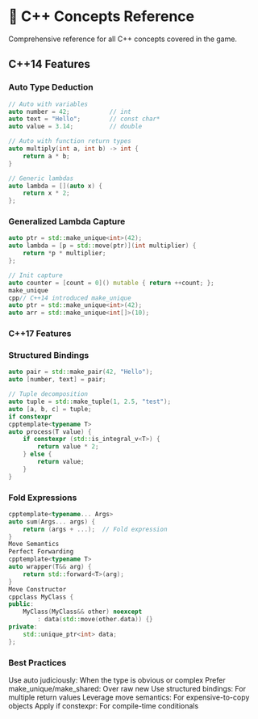 # 🧠 C++ Concepts Reference

Comprehensive reference for all C++ concepts covered in the game.

## C++14 Features

### Auto Type Deduction
```cpp
// Auto with variables
auto number = 42;           // int
auto text = "Hello";        // const char*
auto value = 3.14;          // double

// Auto with function return types
auto multiply(int a, int b) -> int {
    return a * b;
}

// Generic lambdas
auto lambda = [](auto x) {
    return x * 2;
};
```
### Generalized Lambda Capture
```cpp // Move capture
auto ptr = std::make_unique<int>(42);
auto lambda = [p = std::move(ptr)](int multiplier) {
    return *p * multiplier;
};

// Init capture
auto counter = [count = 0]() mutable { return ++count; };
make_unique
cpp// C++14 introduced make_unique
auto ptr = std::make_unique<int>(42);
auto arr = std::make_unique<int[]>(10);
```

### C++17 Features
### Structured Bindings
```cpp // Pair decomposition
auto pair = std::make_pair(42, "Hello");
auto [number, text] = pair;

// Tuple decomposition
auto tuple = std::make_tuple(1, 2.5, "test");
auto [a, b, c] = tuple;
if constexpr
cpptemplate<typename T>
auto process(T value) {
    if constexpr (std::is_integral_v<T>) {
        return value * 2;
    } else {
        return value;
    }
}
```

### Fold Expressions
```cpp
cpptemplate<typename... Args>
auto sum(Args... args) {
    return (args + ...);  // Fold expression
}
Move Semantics
Perfect Forwarding
cpptemplate<typename T>
auto wrapper(T&& arg) {
    return std::forward<T>(arg);
}
Move Constructor
cppclass MyClass {
public:
    MyClass(MyClass&& other) noexcept 
        : data(std::move(other.data)) {}
private:
    std::unique_ptr<int> data;
};
```
### Best Practices

Use auto judiciously: When the type is obvious or complex
Prefer make_unique/make_shared: Over raw new
Use structured bindings: For multiple return values
Leverage move semantics: For expensive-to-copy objects
Apply if constexpr: For compile-time conditionals

